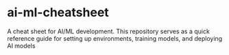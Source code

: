 # ai-ml-cheatsheet
A cheat sheet for AI/ML development. This repository serves as a quick reference guide for setting up environments, training models, and deploying AI models